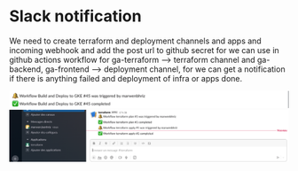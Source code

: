 # Slack notification

We need to create terraform and deployment channels and apps and incoming webhook and add the post url to github secret for we can use in github actions workflow for ga-terraform --> terraform channel and ga-backend, ga-frontend --> deployment channel, for we can get a notification if there is anything failed and deployment of infra or apps done.  

![plot](../img/img7.png)
![plot](../img/img8.png)
